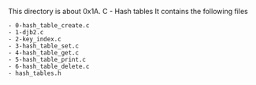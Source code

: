 This directory is about 0x1A. C - Hash tables
It contains the following files

    - 0-hash_table_create.c
    - 1-djb2.c
    - 2-key_index.c
    - 3-hash_table_set.c
    - 4-hash_table_get.c
    - 5-hash_table_print.c
    - 6-hash_table_delete.c
    - hash_tables.h

